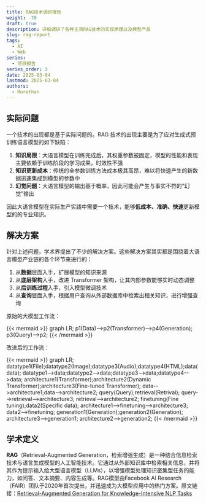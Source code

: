 ```yaml
---
title: RAG技术调研报告
weight: -70
draft: true
description: 详细调研了各种主流RAG技术的实现原理以及典型产品
slug: rag-report
tags:
  - AI
  - Web
series:
  - 项目报告
series_order: 3
date: 2025-03-04
lastmod: 2025-03-04
authors:
  - Morethan
---
```


## 实际问题

一个技术的出现都是基于实际问题的。RAG 技术的出现主要是为了应对生成式预训练语言模型的如下缺陷：
1. **知识局限**：大语言模型在训练完成后，其权重参数被固定，模型的性能和表现主要依赖于训练阶段的学习成果，时效性不强
2. **知识更新成本**：传统的全参数训练方法成本极其高昂，难以将快速产生的新数据迅速集成到模型的参数中
3. **幻觉问题**：大语言模型的输出基于概率，因此可能会产生与事实不符的“幻觉”输出

因此大语言模型在实际生产实践中需要一个技术，能够**低成本、准确、快速**更新模型的的专业知识。

## 解决方案

针对上述问题，学术界提出了不少的解决方案。这些解决方案其实都是围绕着大语言模型产业链的各个环节来进行的：
1. 从**数据**层面入手，扩展模型的知识来源
2. 从**底层架构**入手，改进 Transformer 架构，让其内部参数能够实时动态调整
3. 从**后训练过程**入手，引入模型微调技术
4. 从**查询**层面入手，根据用户查询从外部数据库中检索出相关知识，进行增强查询

原始的大模型工作流：

{{< mermaid >}}
graph LR;
p1(Data)-->p2(Transformer)-->p4(Generation);
p3(Query)-->p2;
{{< /mermaid >}}

改进后的工作流：

{{< mermaid >}}
graph LR;
datatype1(File);datatype2(Image);datatype3(Audio);datatype4(HTML);data(data);
datatype1-->data;datatype2-->data;datatype3-->data;datatype4-->data;
architecture1(Transformer);architecture2(Dynamic Transformer);architecture3(Fine-tuned Transformer);
data-->architecture1;data-->architecture2;
query(Query);retrieval(Retrival);
query-->retrieval-->architecture3;
retrieval-->architecture2;
finetuning(Fine tuning);data2(Specific data);
architecture1-->finetuning-->architecture3;
data2-->finetuning;
generation1(Generation);generation2(Generation);
architecture3-->generation1;
architecture2-->generation2;
{{< /mermaid >}}

## 学术定义

**RAG**（Retrieval-Augmented Generation，检索增强生成）是一种结合信息检索技术与语言生成模型的人工智能技术。它通过从外部知识库中检索相关信息，并将其作为提示输入给大型语言模型（LLMs），以增强模型处理知识密集型任务的能力，如问答、文本摘要、内容生成等。RAG模型由Facebook AI Research（FAIR）团队于2020年首次提出，并迅速成为大模型应用中的热门方案。原文链接：[Retrieval-Augmented Generation for Knowledge-Intensive NLP Tasks](https://arxiv.org/abs/2005.11401)

